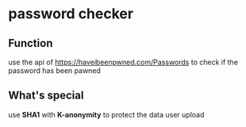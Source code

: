 # password checker

## Function
use the api of https://haveibeenpwned.com/Passwords to check if the password has been pawned 

## What's special 
use **SHA1** with **K-anonymity** to protect the data user upload
